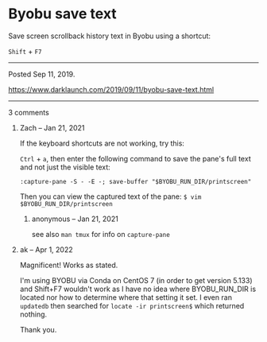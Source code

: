# Byobu save text

Save screen scrollback history text in Byobu using a shortcut:

`Shift` + `F7`

---

Posted Sep 11, 2019.

https://www.darklaunch.com/2019/09/11/byobu-save-text.html

---

3 comments

<ol><li><div>

Zach &ndash; Jan 21, 2021<div>

If the keyboard shortcuts are not working, try this:

`Ctrl` + `a`, then enter the following command to save the pane's full text and not just the visible text:

`:capture-pane -S - -E -; save-buffer "$BYOBU_RUN_DIR/printscreen"`

Then you can view the captured text of the pane:
`$ vim $BYOBU_RUN_DIR/printscreen`

</div></div><ol><li><div>

anonymous &ndash; Jan 21, 2021<div>

see also `man tmux` for info on `capture-pane`

</div></div></li></ol></li><li><div>

ak &ndash; Apr 1, 2022<div>

Magnificent!  Works as stated.

I'm using BYOBU via Conda on CentOS 7 (in order to get version 5.133) and Shift+F7 wouldn't work as I have no idea where BYOBU_RUN_DIR is located nor how to determine where that setting it set.  I even ran `updatedb` then searched for `locate -ir printscreen$` which returned nothing.

Thank you.

</div></div></li></ol>